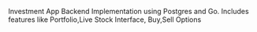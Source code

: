 Investment App Backend Implementation using Postgres and Go.
Includes features like Portfolio,Live Stock Interface, Buy,Sell Options
